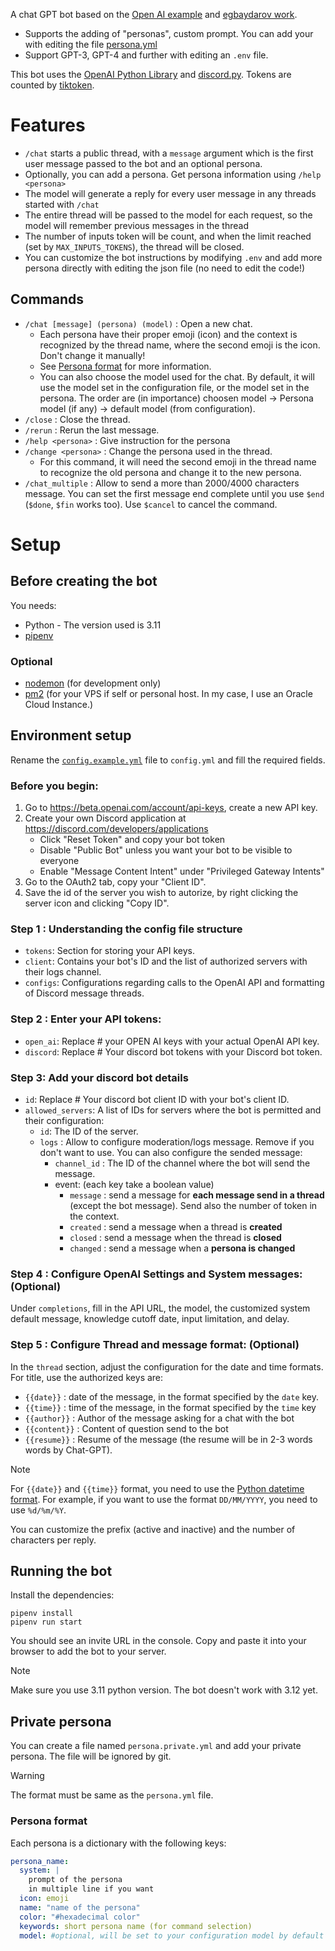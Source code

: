 A chat GPT bot based on the [Open AI example](https://github.com/openai/gpt-discord-bot) and [egbaydarov work](https://github.com/egbaydarov/gpt-discord-bot).

- Supports the adding of "personas", custom prompt. You can add your with editing the file [persona.yml](persona.yml)
- Support GPT-3, GPT-4 and further with editing an `.env` file.

This bot uses the [OpenAI Python Library](https://github.com/openai/openai-python) and [discord.py](https://discordpy.readthedocs.io/). Tokens are counted by [tiktoken](https://github.com/openai/tiktoken).

# Features

- `/chat` starts a public thread, with a `message` argument which is the first user message passed to the bot and an optional persona.
- Optionally, you can add a persona. Get persona information using `/help <persona>`
- The model will generate a reply for every user message in any threads started with `/chat`
- The entire thread will be passed to the model for each request, so the model will remember previous messages in the thread
- The number of inputs token will be count, and when the limit reached (set by `MAX_INPUTS_TOKENS`), the thread will be closed.
- You can customize the bot instructions by modifying `.env` and add more persona directly with editing the json file (no need to edit the code!)

## Commands

- `/chat [message] (persona) (model)` : Open a new chat.
  - Each persona have their proper emoji (icon) and the context is recognized by the thread name, where the second emoji is the icon. Don't change it manually!
  - See [Persona format](#persona-format) for more information.
  - You can also choose the model used for the chat. By default, it will use the model set in the configuration file, or the model set in the persona. The order are (in importance) choosen model -> Persona model (if any) -> default model (from configuration).
- `/close` : Close the thread.
- `/rerun` : Rerun the last message.
- `/help <persona>` : Give instruction for the persona
- `/change <persona>` : Change the persona used in the thread.
  - For this command, it will need the second emoji in the thread name to recognize the old persona and change it to the new persona.
- `/chat_multiple` : Allow to send a more than 2000/4000 characters message. You can set the first message end complete until you use `$end` (`$done`, `$fin` works too). Use `$cancel` to cancel the command.

# Setup
## Before creating the bot

You needs:
- Python - The version used is 3.11
- [pipenv](https://pipenv.pypa.io/en/latest/)

### Optional
- [nodemon](https://www.npmjs.com/package/nodemon) (for development only)
- [pm2](https://pm2.keymetrics.io/) (for your VPS if self or personal host. In my case, I use an Oracle Cloud Instance.)

## Environment setup

Rename the [`config.example.yml`](config.example.yml) file to `config.yml` and fill the required fields.

### Before you begin:
1. Go to https://beta.openai.com/account/api-keys, create a new API key.
2. Create your own Discord application at https://discord.com/developers/applications
    - Click "Reset Token" and copy your bot token
    - Disable "Public Bot" unless you want your bot to be visible to everyone
    - Enable "Message Content Intent" under "Privileged Gateway Intents"
3. Go to the OAuth2 tab, copy your "Client ID".
4. Save the id of the server you wish to autorize, by right clicking the server icon and clicking "Copy ID".

### Step 1 : Understanding the config file structure
- `tokens`: Section for storing your API keys.
- `client`: Contains your bot's ID and the list of authorized servers with their logs channel.
- `configs`: Configurations regarding calls to the OpenAI API and formatting of Discord message threads.

### Step 2 : Enter your API tokens:
- `open_ai`: Replace # your OPEN AI keys with your actual OpenAI API key.
- `discord`: Replace # Your discord bot tokens with your Discord bot token.

### Step 3: Add your discord bot details
- `id`: Replace # Your discord bot client ID with your bot's client ID.
- `allowed_servers`: A list of IDs for servers where the bot is permitted and their configuration:
  - `id`: The ID of the server.
  - `logs` : Allow to configure moderation/logs message. Remove if you don't want to use. You can also configure the sended message:
    - `channel_id` : The ID of the channel where the bot will send the message.
    - event: (each key take a boolean value)
      - `message` : send a message for **each message send in a thread** (except the bot message). Send also the number of token in the context.
      - `created` : send a message when a thread is **created**
      - `closed` : send a message when the thread is **closed**
      - `changed` : send a message when a **persona is changed**

### Step 4 : Configure OpenAI Settings and System messages: (Optional)

Under `completions`, fill in the API URL, the model, the customized system default message, knowledge cutoff date, input limitation, and delay.

### Step 5 : Configure Thread and message format: (Optional)

In the `thread` section, adjust the configuration for the date and time formats.
For title, use the authorized keys are:
- `{{date}}` : date of the message, in the format specified by the `date` key.
- `{{time}}` : time of the message, in the format specified by the `time` key
- `{{author}}` : Author of the message asking for a chat with the bot
- `{{content}}` : Content of question send to the bot
- `{{resume}}` : Resume of the message (the resume will be in 2-3 words words by Chat-GPT).

> [!NOTE]
> For `{{date}}` and `{{time}}` format, you need to use the [Python datetime format](https://docs.python.org/3/library/datetime.html#strftime-and-strptime-format-codes). For example, if you want to use the format `DD/MM/YYYY`, you need to use `%d/%m/%Y`.

You can customize the prefix (active and inactive) and the number of characters per reply.

## Running the bot

Install the dependencies:
```
pipenv install
pipenv run start
```

You should see an invite URL in the console. Copy and paste it into your browser to add the bot to your server.

> [!NOTE]
> Make sure you use 3.11 python version.
> The bot doesn't work with 3.12 yet.

## Private persona

You can create a file named `persona.private.yml` and add your private persona. The file will be ignored by git.

> [!WARNING]
> The format must be same as the `persona.yml` file.

### Persona format

Each persona is a dictionary with the following keys:

```yaml
persona_name:
  system: |
    prompt of the persona
    in multiple line if you want
  icon: emoji
  name: "name of the persona"
  color: "#hexadecimal color"
  keywords: short persona name (for command selection)
  model: #optional, will be set to your configuration model by default
```
